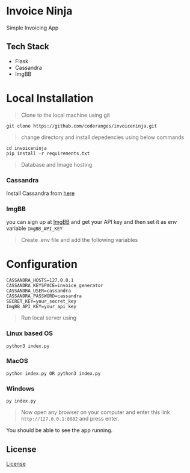 # Invoice Ninja

Simple Invoicing App

## Tech Stack

- Flask
- Cassandra
- ImgBB

# Local Installation

> Clone to the local machine using git

```
git clone https://github.com/coderanges/invoiceninja.git
```
> change directory and install depedencies using below commands

```
cd invoiceninja
pip install -r requirements.txt
```
> Database and Image hosting
### Cassandra
Install Cassandra from [here](https://cassandra.apache.org/download/)
### ImgBB
you can sign up at [ImgBB](https://imgbb.com/) and get your API key and then set it as env variable `ImgBB_API_KEY`

> Create .env file and add the following variables
# Configuration
```
CASSANDRA_HOSTS=127.0.0.1
CASSANDRA_KEYSPACE=invoice_generator
CASSANDRA_USER=cassandra
CASSANDRA_PASSWORD=cassandra
SECRET_KEY=your_secret_key
ImgBB_API_KEY=your_api_key
```

> Run local server using
### Linux based OS
```
python3 index.py
```
### MacOS
```
python index.py OR python3 index.py
```
### Windows
```
py index.py
```

> Now open any browser on your computer and enter this link `http://127.0.0.1:8082` and press enter.

You should be able to see the app running.

## License

[License](https://github.com/coderanges/invoiceninja.git)
